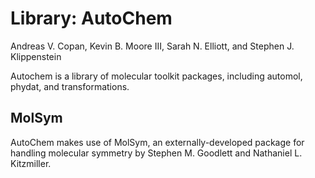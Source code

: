 # Library: AutoChem

Andreas V. Copan, Kevin B. Moore III, Sarah N. Elliott, and Stephen J. Klippenstein

Autochem is a library of molecular toolkit packages, including automol, phydat, and transformations. 


## MolSym

AutoChem makes use of MolSym, an externally-developed package for handling molecular
symmetry by Stephen M. Goodlett and Nathaniel L. Kitzmiller.
